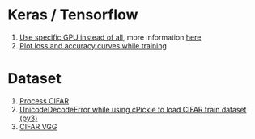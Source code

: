 # Keras / Tensorflow
1. [Use specific GPU instead of all](https://github.com/keras-team/keras/issues/6031#issuecomment-289921206), 
more information [here](http://www.acceleware.com/blog/cudavisibledevices-masking-gpus)
1. [Plot loss and accuracy curves while training](http://block.arch.ethz.ch/blog/2016/08/dynamic-plotting-with-matplotlib/)

# Dataset
1. [Process CIFAR](yelangya3826850.github.io/downloads/toolbox/get_cifar100.py)
1. [UnicodeDecodeError while using cPickle to load CIFAR train dataset (py3)](https://github.com/tflearn/tflearn/issues/57) 
1. [CIFAR VGG](https://github.com/geifmany/cifar-vgg)
